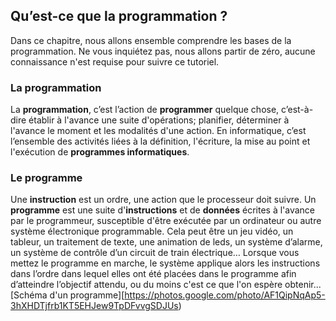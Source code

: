 ## Qu’est-ce que la programmation ?

Dans ce chapitre, nous allons ensemble comprendre les bases de la programmation. 
Ne vous inquiétez pas, nous allons partir de zéro, aucune connaissance n'est requise pour suivre ce tutoriel.

### La programmation
La **programmation**, c’est l’action de **programmer** quelque chose, c’est-à-dire établir à l'avance une suite d'opérations; planifier, déterminer à l'avance le moment et les modalités d'une action.
En informatique, c’est l’ensemble des activités liées à la définition, l'écriture, la mise au point et l'exécution de **programmes informatiques**.

### Le programme

Une **instruction** est un ordre, une action que le processeur doit suivre.
Un **programme** est une suite d'**instructions** et de **données** écrites à l'avance par le programmeur, susceptible d'être exécutée par un ordinateur ou autre système électronique programmable. 
Cela peut être un jeu vidéo, un tableur, un traitement de texte, une animation de leds, un système d’alarme, un système de contrôle d’un circuit de train électrique…
Lorsque vous mettez le programme en marche, le système applique alors les instructions dans l’ordre dans lequel elles ont été placées dans le programme afin d’atteindre l’objectif attendu, ou du moins c'est ce que l'on espère obtenir...
[Schéma d'un programme][https://photos.google.com/photo/AF1QipNqAp5-3hXHDTjfrb1KT5EHJew9TpDFvvgSDJUs)

 
